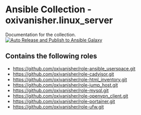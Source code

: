 # Ansible Collection - oxivanisher.linux_server

Documentation for the collection.
[![Auto Release and Publish to Ansible Galaxy](https://github.com/oxivanisher/collection-linux_server/actions/workflows/release-new-version.yml/badge.svg)](https://github.com/oxivanisher/collection-linux_server/actions/workflows/release-new-version.yml)

## Contains the following roles
* https://github.com/oxivanisher/role-ansible_userspace.git
* https://github.com/oxivanisher/role-cadvisor.git
* https://github.com/oxivanisher/role-html_inventory.git
* https://github.com/oxivanisher/role-jump_host.git
* https://github.com/oxivanisher/role-mysql.git
* https://github.com/oxivanisher/role-openvpn_client.git
* https://github.com/oxivanisher/role-portainer.git
* https://github.com/oxivanisher/role-ufw.git
